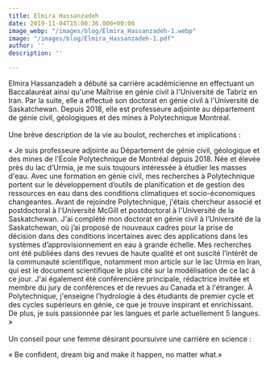 ```yaml
---
title: Elmira Hassanzadeh
date: 2019-11-04T15:00:36.000+00:00
image_webp: "/images/blog/Elmira_Hassanzadeh-1.webp"
image: "/images/blog/Elmira_Hassanzadeh-1.pdf"
author: ''
description: ''

---
```

Elmira Hassanzadeh a débuté sa carrière académicienne en effectuant un Baccalauréat ainsi qu'une Maîtrise en génie civil à l'Université de Tabriz en Iran. Par la suite, elle a effectué son doctorat en génie civil à l'Université de Saskatchewan. Depuis 2018, elle est professeure adjointe au département de génie civil, géologiques et des mines à Polytechnique Montréal.  
⠀⠀⠀⠀⠀⠀⠀⠀⠀⠀⠀⠀⠀⠀⠀⠀⠀  
Une brève description de la vie au boulot, recherches et implications : 

« Je suis professeure adjointe au Département de génie civil, géologique et des mines de l'École Polytechnique de Montréal depuis 2018. Née et élevée près du lac d’Urmia, je me suis toujours intéressée à étudier les masses d'eau. Avec une formation en génie civil, mes recherches à Polytechnique portent sur le développement d’outils de planification et de gestion des ressources en eau dans des conditions climatiques et socio-économiques changeantes. Avant de rejoindre Polytechnique, j'étais chercheur associé et postdoctoral à l'Université McGill et postdoctoral à l'Université de la Saskatchewan. J'ai complété mon doctorat en génie civil à l’Université de la Saskatchewan, où j’ai proposé de nouveaux cadres pour la prise de décision dans des conditions incertaines avec des applications dans les systèmes d’approvisionnement en eau à grande échelle. Mes recherches ont été publiées dans des revues de haute qualité et ont suscité l’intérêt de la communauté scientifique, notamment mon article sur le lac Urmia en Iran, qui est le document scientifique le plus cité sur la modélisation de ce lac à ce jour. J'ai également été conférencière principale, rédactrice invitée et membre du jury de conférences et de revues au Canada et à l'étranger. À Polytechnique, j'enseigne l'hydrologie à des étudiants de premier cycle et des cycles supérieurs en génie, ce que je trouve inspirant et enrichissant. De plus, je suis passionnée par les langues et parle actuellement 5 langues. »  
⠀⠀⠀⠀⠀⠀⠀⠀⠀  
Un conseil pour une femme désirant poursuivre une carrière en science : 

« Be confident, dream big and make it happen, no matter what.»
